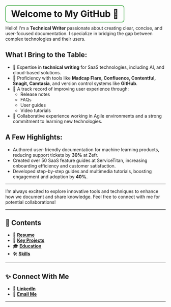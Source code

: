 # <span style="border: 2px solid #4CAF50; padding: 8px 16px; border-radius: 8px;"> **Welcome to My GitHub 👋** </span>  

Hello! I'm a **Technical Writer** passionate about creating clear, concise, and user-focused documentation. I specialize in bridging the gap between complex technologies and their users.

## What I Bring to the Table:
- 🌟 Expertise in **technical writing** for SaaS technologies, including AI, and cloud-based solutions.
- 🔧 Proficiency with tools like **Madcap Flare, Confluence, Contentful, Snagit, Camtasia**, and version control systems like **GitHub**.
- 🚀 A track record of improving user experience through:
  - Release notes
  - FAQs
  - User guides
  - Video tutorials
- 🧠 Collaborative experience working in Agile environments and a strong commitment to learning new technologies.

## A Few Highlights:
- Authored user-friendly documentation for machine learning products, reducing support tickets by **30%** at Zefr.
- Created over 50 SaaS feature guides at ServiceTitan, increasing onboarding efficiency and customer satisfaction.
- Developed step-by-step guides and multimedia tutorials, boosting engagement and adoption by **40%**.

---

I’m always excited to explore innovative tools and techniques to enhance how we document and share knowledge. Feel free to connect with me for potential collaborations!


---

## 📂 **Contents**  
- 📄 [**Resume**](resume.md)  
- 🚀 [**Key Projects**](data/experience.yml)  
- 🎓 [**Education**](data/education.yml)  
- 🛠️ [**Skills**](data/skills.yml)  

---

## ✨ **Connect With Me**  
- 💼 [**LinkedIn**](https://www.linkedin.com/in/augustelliottwhite/) 
- 📧 [**Email Me**](mailto:augustelliott.white@outlook.com)  

---

